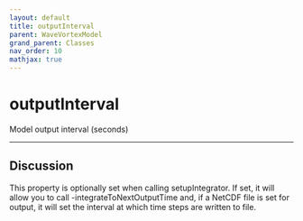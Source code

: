 ```yaml
---
layout: default
title: outputInterval
parent: WaveVortexModel
grand_parent: Classes
nav_order: 10
mathjax: true
---
```


#  outputInterval

Model output interval (seconds)


---

## Discussion
This property is optionally set when calling setupIntegrator. If
  set, it will allow you to call -integrateToNextOutputTime and, if
  a NetCDF file is set for output, it will set the interval at
  which time steps are written to file.

